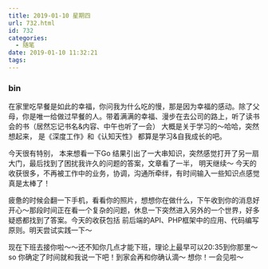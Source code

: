 ```yaml
---
title: 2019-01-10 星期四
url: 732.html
id: 732
categories:
  - 随笔
date: 2019-01-10 11:32:21
tags:
---
```


### bin

在家里吃早餐是如此的幸福，你问我为什么吃的慢，那是因为幸福的感动。除了父母，你是唯一给做过早餐的人。带着满满的幸福、漫步在去公司的路上，听了读书会的书（居然忘记书名&内容、中午也听了一会） 大概是关于学习的～哈哈，突然想起来， 是《深度工作》和《认知天性》 都算是学习&自我成长的吧。

今天很有特别， 本来想看一下Go 结果引出了一大串知识，突然感觉打开了另一扇大门，最后找到了困扰我许久的问题的答案，文章看了一半， 明天继续～ 今天的收获很多，不再被工作中的业务，协调，沟通所牵绊，有时间输入一些知识点感觉真是太棒了！

疲惫的时候会翻一下手机，看看你的照片，想想你在做什么，下午收到你的消息好开心～那段时间正在看一个复杂的问题，休息一下突然进入另外的一个世界，好多疑惑都找到了答案。今天的收获包括 前后端的API、PHP框架中的应用、代码编写原则。明天尝试实践一下～ 

现在下班去接你啦～～还不知你几点才能下班，理论上最早可以20:35到你那里～ so 你确定了时间就和我说一下吧！到家会再和你确认滴～ 想你！一会见啦～
